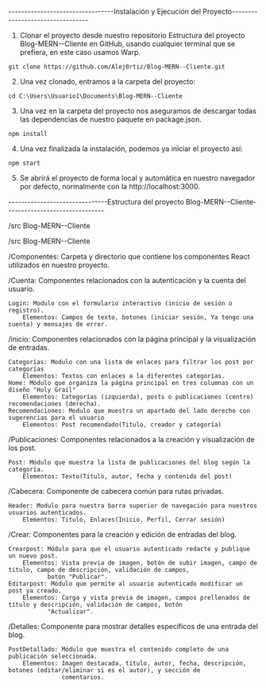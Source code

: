
---------------------------------Instalación y Ejecución del Proyecto---------------------------------

1. Clonar el proyecto desde nuestro repositorio Estructura del proyecto Blog-MERN--Cliente en GitHub,
 usando cualquier terminal que se prefiera, en este caso usamos Warp.


~~~~~~~~~~~~~~~~~~~~~~~~~~~~~~~~~~~~~~~~~~~~~~~~~~~~~~~~~~~~~
git clone https://github.com/Alej0rtiz/Blog-MERN--Cliente.git
~~~~~~~~~~~~~~~~~~~~~~~~~~~~~~~~~~~~~~~~~~~~~~~~~~~~~~~~~~~~~

2. Una vez clonado, entramos a la carpeta del proyecto:

~~~~~~~~~~~~~~~~~~~~~~~~~~~~~~~~~~~~~~~~~~~~~~~~~
cd C:\Users\Usuario1\Documents\Blog-MERN--Cliente
~~~~~~~~~~~~~~~~~~~~~~~~~~~~~~~~~~~~~~~~~~~~~~~~~

3. Una vez en la carpeta del proyecto nos aseguramos de descargar todas las dependencias de nuestro
paquete en package.json.

~~~~~~~~~~~
npm install
~~~~~~~~~~~

4. Una vez finalizada la instalación, podemos ya iniciar el proyecto así:

~~~~~~~~~
npm start
~~~~~~~~~

5. Se abrirá el proyecto de forma local y automática en nuestro navegador por defecto, normalmente 
con la  http://localhost:3000.


-------------------------------Estructura del proyecto Blog-MERN--Cliente-------------------------------

/src  Blog-MERN--Cliente

/src Blog-MERN--Cliente

/Componentes: Carpeta y directorio que contiene los componentes React utilizados en nuestro proyecto.

/Cuenta: Componentes relacionados con la autenticación y la cuenta del usuario.

	Login: Modulo con el formulario interactivo (inicio de sesión o registro).
		Elementos: Campos de texto, botones (iniciar sesión, Ya tengo una cuenta) y mensajes de error.

/inicio: Componentes relacionados con la página principal y la visualización de entradas.
	
	Categorías: Modulo con una lista de enlaces para filtrar los post por categorías
		Elementos: Textos con enlaces a la diferentes categorías.
	Home: Módulo que organiza la página principal en tres columnas con un diseño "Holy Grail"
		Elementos: Categorías (izquierda), posts o publicaciones (centro) recomendaciones (derecha).
	Recomendaciones: Modulo que muestra un apartado del lado derecho con sugerencias para el usuario
		Elementos: Post recomendado(Titulo, creador y categoría)

/Publicaciones: Componentes relacionados a la creación y visualización de los post.

	Post: Módulo que muestra la lista de publicaciones del blog según la categoría.
		Elementos: Texto(Título, autor, fecha y contenido del post)

/Cabecera: Componente de cabecera común para rutas privadas.

	Header: Modulo para nuestra barra superior de navegación para nuestros usuarios autenticados.
		Elementos: Titulo, Enlaces(Inicio, Perfil, Cerrar sesión)
	
/Crear: Componentes para la creación y edición de entradas del blog.

	Crearpost: Módulo para que el usuario autenticado redacte y publique un nuevo post.
		Elementos: Vista previa de imagen, botón de subir imagen, campo de título, campo de descripción, validación de campos,
			   botón "Publicar". 
	Editarpost: Módulo que permite al usuario autenticado modificar un post ya creado.      
		Elementos: Carga y vista previa de imagen, campos prellenados de título y descripción, validación de campos, botón
			   "Actualizar".

/Detalles: Componente para mostrar detalles específicos de una entrada del blog.
	
	PostDetallado: Módulo que muestra el contenido completo de una publicación seleccionada.
        Elementos: Imagen destacada, título, autor, fecha, descripción, botones (editar/eliminar si es el autor), y sección de     			   
                   comentarios.

